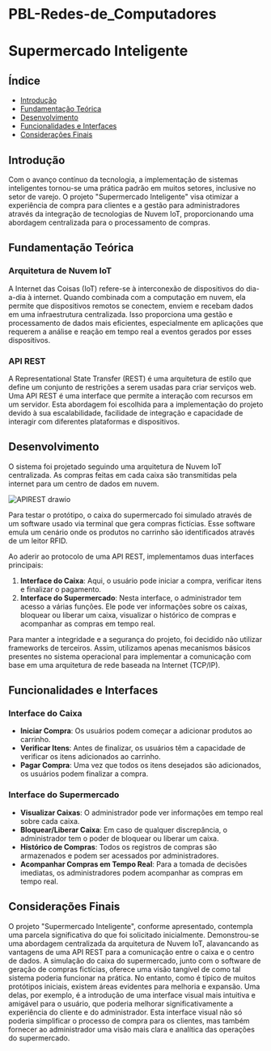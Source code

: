 # PBL-Redes-de_Computadores
 
# Supermercado Inteligente

## Índice

- [Introdução](#introdução)
- [Fundamentação Teórica](#fundamentação-teórica)
- [Desenvolvimento](#desenvolvimento)
- [Funcionalidades e Interfaces](#funcionalidades-e-interfaces)
- [Considerações Finais](#considerações-finais)

## Introdução

Com o avanço contínuo da tecnologia, a implementação de sistemas inteligentes tornou-se uma prática padrão em muitos setores, inclusive no setor de varejo. O projeto "Supermercado Inteligente" visa otimizar a experiência de compra para clientes e a gestão para administradores através da integração de tecnologias de Nuvem IoT, proporcionando uma abordagem centralizada para o processamento de compras.

## Fundamentação Teórica

### Arquitetura de Nuvem IoT

A Internet das Coisas (IoT) refere-se à interconexão de dispositivos do dia-a-dia à internet. Quando combinada com a computação em nuvem, ela permite que dispositivos remotos se conectem, enviem e recebam dados em uma infraestrutura centralizada. Isso proporciona uma gestão e processamento de dados mais eficientes, especialmente em aplicações que requerem a análise e reação em tempo real a eventos gerados por esses dispositivos.

### API REST

A Representational State Transfer (REST) é uma arquitetura de estilo que define um conjunto de restrições a serem usadas para criar serviços web. Uma API REST é uma interface que permite a interação com recursos em um servidor. Esta abordagem foi escolhida para a implementação do projeto devido à sua escalabilidade, facilidade de integração e capacidade de interagir com diferentes plataformas e dispositivos.

## Desenvolvimento

O sistema foi projetado seguindo uma arquitetura de Nuvem IoT centralizada. As compras feitas em cada caixa são transmitidas pela internet para um centro de dados em nuvem.

![APIREST drawio](https://github.com/tassiocarvalho/PBL-1-Redes-de-Computadores/assets/90158519/237fd084-7df9-4806-b1d4-dfe315707285)

Para testar o protótipo, o caixa do supermercado foi simulado através de um software usado via terminal que gera compras fictícias. Esse software emula um cenário onde os produtos no carrinho são identificados através de um leitor RFID.

Ao aderir ao protocolo de uma API REST, implementamos duas interfaces principais:

1. **Interface do Caixa**: Aqui, o usuário pode iniciar a compra, verificar itens e finalizar o pagamento.
2. **Interface do Supermercado**: Nesta interface, o administrador tem acesso a várias funções. Ele pode ver informações sobre os caixas, bloquear ou liberar um caixa, visualizar o histórico de compras e acompanhar as compras em tempo real.

Para manter a integridade e a segurança do projeto, foi decidido não utilizar frameworks de terceiros. Assim, utilizamos apenas mecanismos básicos presentes no sistema operacional para implementar a comunicação com base em uma arquitetura de rede baseada na Internet (TCP/IP).

## Funcionalidades e Interfaces

### Interface do Caixa

- **Iniciar Compra**: Os usuários podem começar a adicionar produtos ao carrinho.
- **Verificar Itens**: Antes de finalizar, os usuários têm a capacidade de verificar os itens adicionados ao carrinho.
- **Pagar Compra**: Uma vez que todos os itens desejados são adicionados, os usuários podem finalizar a compra.

### Interface do Supermercado

- **Visualizar Caixas**: O administrador pode ver informações em tempo real sobre cada caixa.
- **Bloquear/Liberar Caixa**: Em caso de qualquer discrepância, o administrador tem o poder de bloquear ou liberar um caixa.
- **Histórico de Compras**: Todos os registros de compras são armazenados e podem ser acessados por administradores.
- **Acompanhar Compras em Tempo Real**: Para a tomada de decisões imediatas, os administradores podem acompanhar as compras em tempo real.

## Considerações Finais

O projeto "Supermercado Inteligente", conforme apresentado, contempla uma parcela significativa do que foi solicitado inicialmente. Demonstrou-se uma abordagem centralizada da arquitetura de Nuvem IoT, alavancando as vantagens de uma API REST para a comunicação entre o caixa e o centro de dados. A simulação do caixa do supermercado, junto com o software de geração de compras fictícias, oferece uma visão tangível de como tal sistema poderia funcionar na prática.
No entanto, como é típico de muitos protótipos iniciais, existem áreas evidentes para melhoria e expansão. Uma delas, por exemplo, é a introdução de uma interface visual mais intuitiva e amigável para o usuário, que poderia melhorar significativamente a experiência do cliente e do administrador. Esta interface visual não só poderia simplificar o processo de compra para os clientes, mas também fornecer ao administrador uma visão mais clara e analítica das operações do supermercado.

